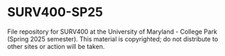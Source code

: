 # SURV400-SP25
File repository for SURV400 at the University of Maryland - College Park (Spring 2025 semester). This material is copyrighted; do not distribute to other sites or action will be taken. 
